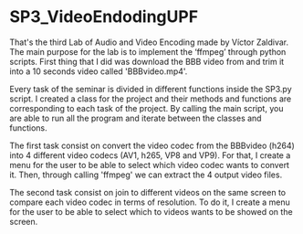 # SP3_VideoEndodingUPF

That's the third Lab of Audio and Video Encoding made by Víctor Zaldivar. The main purpose for the lab is to implement the ‘ffmpeg’ through python scripts. First thing that I did was download the BBB video from and trim it into a 10 seconds video called 'BBBvideo.mp4'.

Every task of the seminar is divided in different functions inside the SP3.py script. I created a class for the project and their methods and functions are corresponding to each task of the project. By calling the main script, you are able to run all the program and iterate between the classes and functions.

The first task consist on convert the video codec from the BBBvideo (h264) into 4 different video codecs (AV1, h265, VP8 and VP9). For that, I create a menu for the user to be able to select which video codec wants to convert it. Then, through calling 'ffmpeg' we can extract the 4 output video files.

The second task consist on join to different videos on the same screen to compare each video codec in terms of resolution. To do it, I create a menu for the user to be able to select which to videos wants to be showed on the screen. 
